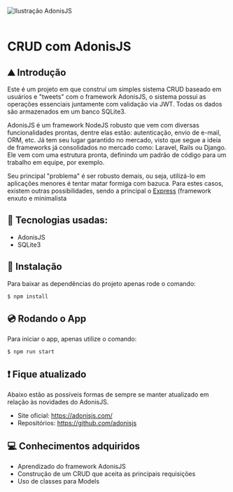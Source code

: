 ![Ilustração AdonisJS](https://miro.medium.com/max/3300/1*EV0GM5-4hB9fAqmNpPPHcQ.png)
<br/><br/>
# CRUD com AdonisJS

## ⛰ Introdução

Este é um projeto em que construí um simples sistema CRUD baseado em usuários e "tweets" com o framework AdonisJS, o sistema possui as operações essenciais juntamente com validação via JWT. Todas os dados são armazenados em um banco SQLite3.

AdonisJS é um framework NodeJS robusto que vem com diversas funcionalidades prontas, dentre elas estão: autenticação, envio de e-mail, ORM, etc. Já tem seu lugar garantido no mercado, visto que segue a ideia de frameworks já consolidados no mercado como: Laravel, Rails ou Django. Ele vem com uma estrutura pronta, definindo um padrão de código para um trabalho em equipe, por exemplo.

Seu principal "problema" é ser robusto demais, ou seja, utilizá-lo em aplicações menores é tentar matar formiga com bazuca. Para estes casos, existem outras possibilidades, sendo a principal o [Express](https://expressjs.com/) (framework enxuto e minimalista

## 🎸 Tecnologias usadas:

- AdonisJS
- SQLite3

## 💾 Instalação

Para baixar as dependências do projeto apenas rode o comando:

    $ npm install

## 💿 Rodando o App

Para iniciar o app, apenas utilize o comando:

    $ npm run start
    
## ❗️ Fique atualizado

Abaixo estão as possíveis formas de sempre se manter atualizado em relação às novidades do AdonisJS.

- Site oficial: https://adonisjs.com/
- Repositórios: https://github.com/adonisjs
    
## 💻 Conhecimentos adquiridos

- Aprendizado do framework AdonisJS
- Construção de um CRUD que aceita as principais requisições
- Uso de classes para Models
